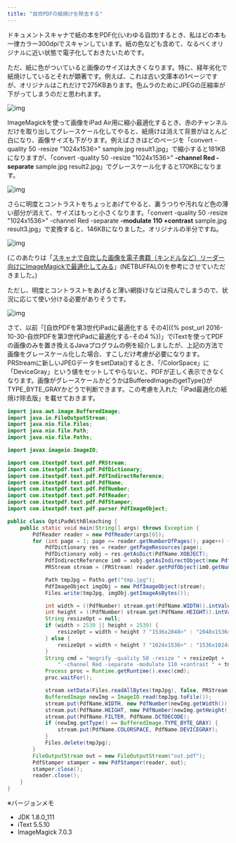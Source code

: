 ```yaml
---
title: "自炊PDFの紙焼けを除去する"
---
```


ドキュメントスキャナで紙の本をPDF化(いわゆる自炊)するとき、私はどの本も一律カラー300dpiでスキャンしています。紙の色なども含めて、なるべくオリジナルに近い状態で電子化しておきたいためです。

ただ、紙に色がついていると画像のサイズは大きくなります。特に、経年劣化で紙焼けしているとそれが顕著です。例えば、これは古い文庫本の1ページですが、オリジナルはこれだけで275KBあります。色ムラのためにJPEGの圧縮率が下がってしまうのだと思われます。

![img](img/20161113-001.jpg)

ImageMagickを使って画像をiPad Air用に縮小最適化するとき、赤のチャンネルだけを取り出してグレースケール化してやると、紙焼けは消えて背景がほとんど白になり、画像サイズも下がります。例えばさきほどのページを「convert -quality 50 -resize "1024x1536>" sample.jpg result1.jpg」で縮小すると181KBになりますが、「convert -quality 50 -resize "1024x1536>" **-channel Red -separate** sample.jpg result2.jpg」でグレースケール化すると170KBになります。

![img](img/20161113-002.jpg)

さらに明度とコントラストをちょっとあげてやると、裏うつりや汚れなど色の薄い部分が消えて、サイズはもっと小さくなります。「convert -quality 50 -resize "1024x1536>" -channel Red -separate **-modulate 110 +contrast** sample.jpg result3.jpg」で変換すると、146KBになりました。オリジナルの半分ですね。

![img](img/20161113-003.jpg)

(このあたりは「[スキャナで自炊した画像を電子書籍（キンドルなど）リーダー向けにImageMagickで最適化してみる](http://netbuffalo.doorblog.jp/archives/4010915.html)」(NETBUFFALO)を参考にさせていただきました。)

ただし、明度とコントラストをあげると薄い網掛けなどは飛んでしまうので、状況に応じて使い分ける必要がありそうです。

![img](img/20161113-004.jpg)

さて、以前「[自炊PDFを第3世代iPadに最適化する その4]({% post_url 2016-10-30-自炊PDFを第3世代iPadに最適化する-その4 %})」でiTextを使ってPDFの画像のみを置き換えるJavaプログラムの例を紹介しましたが、上記の方法で画像をグレースケール化した場合、すこしだけ考慮が必要になります。PRStreamに新しいJPEGデータをsetData()するとき、「/ColorSpace」に「DeviceGray」という値をセットしてやらないと、PDFが正しく表示できなくなります。画像がグレースケールかどうかはBufferedImageのgetType()がTYPE_BYTE_GRAYかどうで判断できます。この考慮を入れた「iPad最適化の紙焼け除去版」を載せておきます。

```java
import java.awt.image.BufferedImage;
import java.io.FileOutputStream;
import java.nio.file.Files;
import java.nio.file.Path;
import java.nio.file.Paths;

import javax.imageio.ImageIO;

import com.itextpdf.text.pdf.PRStream;
import com.itextpdf.text.pdf.PdfDictionary;
import com.itextpdf.text.pdf.PdfIndirectReference;
import com.itextpdf.text.pdf.PdfName;
import com.itextpdf.text.pdf.PdfNumber;
import com.itextpdf.text.pdf.PdfReader;
import com.itextpdf.text.pdf.PdfStamper;
import com.itextpdf.text.pdf.parser.PdfImageObject;

public class OptiPadWithBleaching {
    public static void main(String[] args) throws Exception {
        PdfReader reader = new PdfReader(args[0]);
        for (int page = 1; page <= reader.getNumberOfPages(); page++) {
            PdfDictionary res = reader.getPageResources(page);
            PdfDictionary xobj = res.getAsDict(PdfName.XOBJECT);
            PdfIndirectReference im0 = xobj.getAsIndirectObject(new PdfName("Im0"));
            PRStream stream = (PRStream) reader.getPdfObject(im0.getNumber());

            Path tmpJpg = Paths.get("tmp.jpg");
            PdfImageObject imgObj = new PdfImageObject(stream);
            Files.write(tmpJpg, imgObj.getImageAsBytes());

            int width = ((PdfNumber) stream.get(PdfName.WIDTH)).intValue();
            int height = ((PdfNumber) stream.get(PdfName.HEIGHT)).intValue();
            String resizeOpt = null;
            if (width > 2539 || height > 2539) {
                resizeOpt = width < height ? "1536x2048>" : "2048x1536>";
            } else {
                resizeOpt = width < height ? "1024x1536>" : "1536x1024>";
            }
            String cmd = "mogrify -quality 50 -resize " + resizeOpt +
                " -channel Red -separate -modulate 110 +contrast " + tmpJpg;
            Process proc = Runtime.getRuntime().exec(cmd);
            proc.waitFor();

            stream.setData(Files.readAllBytes(tmpJpg), false, PRStream.NO_COMPRESSION);
            BufferedImage newImg = ImageIO.read(tmpJpg.toFile());
            stream.put(PdfName.WIDTH, new PdfNumber(newImg.getWidth()));
            stream.put(PdfName.HEIGHT, new PdfNumber(newImg.getHeight()));
            stream.put(PdfName.FILTER, PdfName.DCTDECODE);
            if (newImg.getType() == BufferedImage.TYPE_BYTE_GRAY) {
                stream.put(PdfName.COLORSPACE, PdfName.DEVICEGRAY);
            }
            Files.delete(tmpJpg);
        }
        FileOutputStream out = new FileOutputStream("out.pdf");
        PdfStamper stamper = new PdfStamper(reader, out);
        stamper.close();
        reader.close();
    }
}
```

※バージョンメモ

- JDK 1.8.0_111
- iText 5.5.10
- ImageMagick 7.0.3
